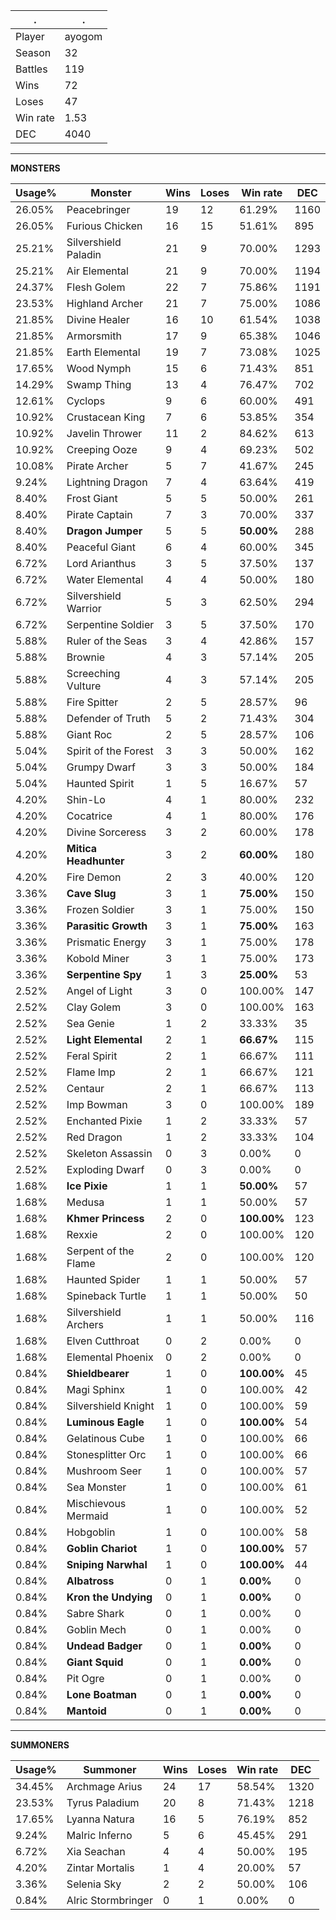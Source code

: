 .|.
|-|-
Player|ayogom
Season|32
Battles|119
Wins|72
Loses|47
Win rate|1.53
DEC|4040

---
**MONSTERS**

Usage%|Monster|Wins|Loses|Win rate|DEC|
-|-|-|-|-|-|
26.05%|Peacebringer|19|12|61.29%|1160|
26.05%|Furious Chicken|16|15|51.61%|895|
25.21%|Silvershield Paladin|21|9|70.00%|1293|
25.21%|Air Elemental|21|9|70.00%|1194|
24.37%|Flesh Golem|22|7|75.86%|1191|
23.53%|Highland Archer|21|7|75.00%|1086|
21.85%|Divine Healer|16|10|61.54%|1038|
21.85%|Armorsmith|17|9|65.38%|1046|
21.85%|Earth Elemental|19|7|73.08%|1025|
17.65%|Wood Nymph|15|6|71.43%|851|
14.29%|Swamp Thing|13|4|76.47%|702|
12.61%|Cyclops|9|6|60.00%|491|
10.92%|Crustacean King|7|6|53.85%|354|
10.92%|Javelin Thrower|11|2|84.62%|613|
10.92%|Creeping Ooze|9|4|69.23%|502|
10.08%|Pirate Archer|5|7|41.67%|245|
9.24%|Lightning Dragon|7|4|63.64%|419|
8.40%|Frost Giant|5|5|50.00%|261|
8.40%|Pirate Captain|7|3|70.00%|337|
8.40%|**Dragon Jumper**|5|5|**50.00%**|288|
8.40%|Peaceful Giant|6|4|60.00%|345|
6.72%|Lord Arianthus|3|5|37.50%|137|
6.72%|Water Elemental|4|4|50.00%|180|
6.72%|Silvershield Warrior|5|3|62.50%|294|
6.72%|Serpentine Soldier|3|5|37.50%|170|
5.88%|Ruler of the Seas|3|4|42.86%|157|
5.88%|Brownie|4|3|57.14%|205|
5.88%|Screeching Vulture|4|3|57.14%|205|
5.88%|Fire Spitter|2|5|28.57%|96|
5.88%|Defender of Truth|5|2|71.43%|304|
5.88%|Giant Roc|2|5|28.57%|106|
5.04%|Spirit of the Forest|3|3|50.00%|162|
5.04%|Grumpy Dwarf|3|3|50.00%|184|
5.04%|Haunted Spirit|1|5|16.67%|57|
4.20%|Shin-Lo|4|1|80.00%|232|
4.20%|Cocatrice|4|1|80.00%|176|
4.20%|Divine Sorceress|3|2|60.00%|178|
4.20%|**Mitica Headhunter**|3|2|**60.00%**|180|
4.20%|Fire Demon|2|3|40.00%|120|
3.36%|**Cave Slug**|3|1|**75.00%**|150|
3.36%|Frozen Soldier|3|1|75.00%|150|
3.36%|**Parasitic Growth**|3|1|**75.00%**|163|
3.36%|Prismatic Energy|3|1|75.00%|178|
3.36%|Kobold Miner|3|1|75.00%|173|
3.36%|**Serpentine Spy**|1|3|**25.00%**|53|
2.52%|Angel of Light|3|0|100.00%|147|
2.52%|Clay Golem|3|0|100.00%|163|
2.52%|Sea Genie|1|2|33.33%|35|
2.52%|**Light Elemental**|2|1|**66.67%**|115|
2.52%|Feral Spirit|2|1|66.67%|111|
2.52%|Flame Imp|2|1|66.67%|121|
2.52%|Centaur|2|1|66.67%|113|
2.52%|Imp Bowman|3|0|100.00%|189|
2.52%|Enchanted Pixie|1|2|33.33%|57|
2.52%|Red Dragon|1|2|33.33%|104|
2.52%|Skeleton Assassin|0|3|0.00%|0|
2.52%|Exploding Dwarf|0|3|0.00%|0|
1.68%|**Ice Pixie**|1|1|**50.00%**|57|
1.68%|Medusa|1|1|50.00%|57|
1.68%|**Khmer Princess**|2|0|**100.00%**|123|
1.68%|Rexxie|2|0|100.00%|120|
1.68%|Serpent of the Flame|2|0|100.00%|120|
1.68%|Haunted Spider|1|1|50.00%|57|
1.68%|Spineback Turtle|1|1|50.00%|50|
1.68%|Silvershield Archers|1|1|50.00%|116|
1.68%|Elven Cutthroat|0|2|0.00%|0|
1.68%|Elemental Phoenix|0|2|0.00%|0|
0.84%|**Shieldbearer**|1|0|**100.00%**|45|
0.84%|Magi Sphinx|1|0|100.00%|42|
0.84%|Silvershield Knight|1|0|100.00%|59|
0.84%|**Luminous Eagle**|1|0|**100.00%**|54|
0.84%|Gelatinous Cube|1|0|100.00%|66|
0.84%|Stonesplitter Orc|1|0|100.00%|66|
0.84%|Mushroom Seer|1|0|100.00%|57|
0.84%|Sea Monster|1|0|100.00%|61|
0.84%|Mischievous Mermaid|1|0|100.00%|52|
0.84%|Hobgoblin|1|0|100.00%|58|
0.84%|**Goblin Chariot**|1|0|**100.00%**|57|
0.84%|**Sniping Narwhal**|1|0|**100.00%**|44|
0.84%|**Albatross**|0|1|**0.00%**|0|
0.84%|**Kron the Undying**|0|1|**0.00%**|0|
0.84%|Sabre Shark|0|1|0.00%|0|
0.84%|Goblin Mech|0|1|0.00%|0|
0.84%|**Undead Badger**|0|1|**0.00%**|0|
0.84%|**Giant Squid**|0|1|**0.00%**|0|
0.84%|Pit Ogre|0|1|0.00%|0|
0.84%|**Lone Boatman**|0|1|**0.00%**|0|
0.84%|**Mantoid**|0|1|**0.00%**|0|

---
**SUMMONERS**

Usage%|Summoner|Wins|Loses|Win rate|DEC|
-|-|-|-|-|-|
34.45%|Archmage Arius|24|17|58.54%|1320|
23.53%|Tyrus Paladium|20|8|71.43%|1218|
17.65%|Lyanna Natura|16|5|76.19%|852|
9.24%|Malric Inferno|5|6|45.45%|291|
6.72%|Xia Seachan|4|4|50.00%|195|
4.20%|Zintar Mortalis|1|4|20.00%|57|
3.36%|Selenia Sky|2|2|50.00%|106|
0.84%|Alric Stormbringer|0|1|0.00%|0|
